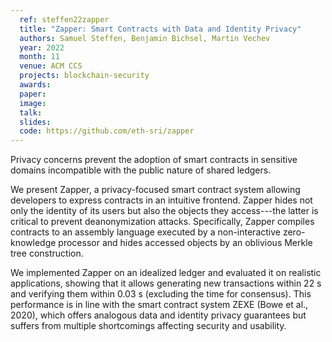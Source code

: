 ```yaml
---
  ref: steffen22zapper
  title: "Zapper: Smart Contracts with Data and Identity Privacy"
  authors: Samuel Steffen, Benjamin Bichsel, Martin Vechev
  year: 2022
  month: 11
  venue: ACM CCS
  projects: blockchain-security
  awards:
  paper:
  image:
  talk:
  slides:
  code: https://github.com/eth-sri/zapper
---
```


Privacy concerns prevent the adoption of smart contracts in sensitive domains incompatible with the public nature of shared ledgers.

We present Zapper, a privacy-focused smart contract system allowing developers to express contracts in an intuitive frontend. Zapper hides not only the identity of its users but also the objects they access---the latter is critical to prevent deanonymization attacks. Specifically, Zapper compiles contracts to an assembly language executed by a non-interactive zero-knowledge processor and hides accessed objects by an oblivious Merkle tree construction.

We implemented Zapper on an idealized ledger and evaluated it on realistic applications, showing that it allows generating new transactions within 22 s and verifying them within 0.03 s (excluding the time for consensus). This performance is in line with the smart contract system ZEXE (Bowe et al., 2020), which offers analogous data and identity privacy guarantees but suffers from multiple shortcomings affecting security and usability.